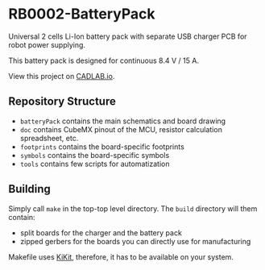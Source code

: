 # RB0002-BatteryPack

Universal 2 cells Li-Ion battery pack with separate USB charger PCB for robot
power supplying.

This battery pack is designed for continuous 8.4 V / 15 A.

View this project on [CADLAB.io](https://cadlab.io/project/22740/).

## Repository Structure

- `batteryPack` contains the main schematics and board drawing
- `doc` contains CubeMX pinout of the MCU, resistor calculation spreadsheet,
  etc.
- `footprints` contains the board-specific footprints
- `symbols` contains the board-specific symbols
- `tools` contains few scripts for automatization

## Building

Simply call `make` in the top-top level directory. The `build` directory will
them contain:

- split boards for the charger and the battery pack
- zipped gerbers for the boards you can directly use for manufacturing

Makefile uses [KiKit](https://github.com/yaqwsx/KiKit), therefore, it has to be
available on your system.
